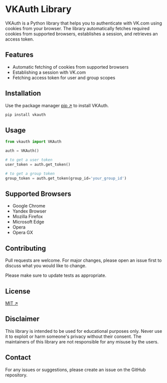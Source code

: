 # VKAuth Library

VKAuth is a Python library that helps you to authenticate with VK.com using cookies from your browser. The library automatically fetches required cookies from supported browsers, establishes a session, and retrieves an access token.

## Features

- Automatic fetching of cookies from supported browsers
- Establishing a session with VK.com
- Fetching access token for user and group scopes

## Installation

Use the package manager [pip ↗](https://pypi.org/project/vkauth/) to install VKAuth.

```bash
pip install vkauth
```

## Usage

```python
from vkauth import VKAuth

auth = VKAuth()

# to get a user token
user_token = auth.get_token()

# to get a group token
group_token = auth.get_token(group_id='your_group_id')
```

## Supported Browsers

- Google Chrome
- Yandex Browser
- Mozilla Firefox
- Microsoft Edge
- Opera
- Opera GX

## Contributing
Pull requests are welcome. For major changes, please open an issue first to discuss what you would like to change.

Please make sure to update tests as appropriate.

## License
[MIT ↗](LICENSE)

## Disclaimer
This library is intended to be used for educational purposes only. Never use it to exploit or harm someone's privacy without their consent. The maintainers of this library are not responsible for any misuse by the users.

## Contact
For any issues or suggestions, please create an issue on the GitHub repository.